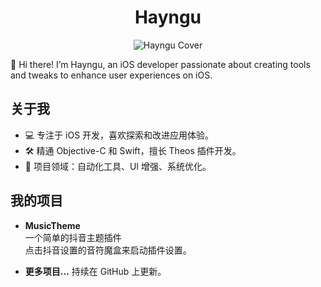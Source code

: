 <div align="center">

# Hayngu

![Hayngu Cover](https://raw.githubusercontent.com/thompsonemerson/thompsonemerson/master/cover-thompson.png)

</div>

👋 Hi there! I’m Hayngu, an iOS developer passionate about creating tools and tweaks to enhance user experiences on iOS.

## 关于我
- 💻 专注于 iOS 开发，喜欢探索和改进应用体验。
- 🛠️ 精通 Objective-C 和 Swift，擅长 Theos 插件开发。
- 🎯 项目领域：自动化工具、UI 增强、系统优化。

## 我的项目
- **MusicTheme**  
  一个简单的抖音主题插件  
  点击抖音设置的音符魔盒来启动插件设置。

- **更多项目...**
  持续在 GitHub 上更新。
